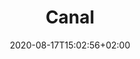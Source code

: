 ---
title: "Canal"
date: 2020-08-17T15:02:56+02:00
draft: false

opening: "25.09.2020 18.00"
duration: "25.09.2020"
hours: "Opening day only"
map: "https://en.mapy.cz/zakladni?x=16.6755548&y=49.1756518&z=17&source=coor&id=16.675404629967574%2C49.17613221437531"
---